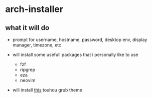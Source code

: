# arch-installer

## what it will do

- prompt for username, hostname, password, desktop env, display manager, timezone, etc

- will install some usefull packages that i personally like to use
  - fzf
  - ripgrep
  - eza
  - neovim
- will install [this](https://github.com/13atm01/GRUB-Theme/tree/master/Touhou%20Project) touhou grub theme
